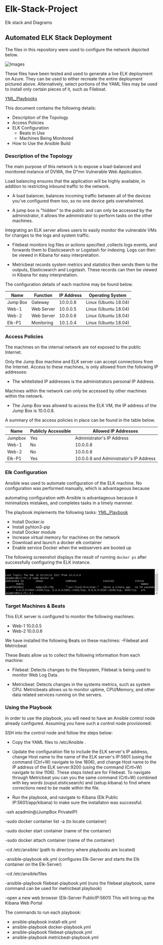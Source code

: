 # Elk-Stack-Project
Elk stack and Diagrams 
## Automated ELK Stack Deployment

The files in this repository were used to configure the network depicted below.

![Images]()

 

These files have been tested and used to generate a live ELK deployment on Azure. They can be used to either recreate the entire deployment pictured above. Alternatively, select portions of the YAML files may be used to install only certain pieces of it, such as Filebeat.

[YML_Playbooks](/YML_Playbook/)

This document contains the following details:
- Description of the Topology
- Access Policies
- ELK Configuration
  - Beats in Use
  - Machines Being Monitored
- How to Use the Ansible Build


### Description of the Topology

The main purpose of this network is to expose a load-balanced and monitored instance of DVWA, the D*mn Vulnerable Web Application.

Load balancing ensures that the application will be highly available, in addition to restricting inbound traffic to the network.

- A load balancer, balances incoming traffic between all of the devices you've configured them too, so no one device gets overwhelmed.
 
- A jump box is "hidden" to the public and can only be accessed by the administrator, it allows the administrator to perform tasks on the other machines.

Integrating an ELK server allows users to easily monitor the vulnerable VMs for changes to the logs and system traffic.
- Filebeat monitors log files or actions specified ,collects logs events, and forwards them to Elasticsearch or Logstash for indexing. Logs can then be viewed in Kibana for easy interpretation. 

- Metricbeat records system metrics and statistics then sends them to the outputs, Elasticsearch and Logstash. These records can then be viewed in Kibana for easy interpretation.

The configuration details of each machine may be found below.

| Name    | Function   | IP Address | Operating System     |
|---------|------------|------------|----------------------|
| Jump Box| Gateway    | 10.0.0.8   | Linux (Ubuntu 18.04) |
| Web-1   | Web Server | 10.0.0.5   | Linux (Ubuntu 18.04) |
| Web-2   | Web Server | 10.0.0.6   | Linux (Ubuntu 18.04) |
| Elk-P1  | Monitoring | 10.1.0.4   | Linux (Ubuntu 18.04) |

### Access Policies

The machines on the internal network are not exposed to the public Internet. 

Only the Jump Box machine and ELK server can accept connections from the Internet. Access to these machines, is only allowed from the following IP addresses:
- The whitelisted IP addresses is the administrators personal IP Address.

Machines within the network can only be accessed by other machines within the netowrk.
- The Jump Box was allowed to access the ELK VM, the IP address of the Jump Box is 10.0.0.8. 

A summary of the access policies in place can be found in the table below.

| Name    | Publicly Accessible  | Allowed IP Addresses                    |
|---------|----------------------|-----------------------------------------|
| Jumpbox | Yes                  | Administrator's IP Address              |
| Web-1   | No                   | 10.0.0.8                                |
| Web-2   | No                   | 10.0.0.8                                |
| Elk-P1  | Yes                  | 10.0.0.8 and Administrator's IP Address |

### Elk Configuration

Ansible was used to automate configuration of the ELK machine. No configuration was performed manually, which is advantageous because

automating configuration with Ansible is advantageous because it minimalizes mistakes, and completes tasks in a timely mannner.  

The playbook implements the following tasks:
[YML_Playbook](/YML_Playbook/install-elk.yml)

- Install Docker.io
- Install pyhton3-pip
- Install Docker module
- Increase virtual memory for machines on the network
- Download and launch a docker elk container
- Enable service Docker when the webservers are booted up

The following screenshot displays the result of running `docker ps` after successfully configuring the ELK instance.

![Images](/Images/Dokcer_ps.PNG.png)

### Target Machines & Beats
This ELK server is configured to monitor the following machines:
- Web-1 10.0.0.5
- Web-2 10.0.0.6

We have installed the following Beats on these machines:
-Filebeat and Metricbeat

These Beats allow us to collect the following information from each machine:
- Filebeat: Detects changes to the filesystem, Filebeat is being used to monitor Web Log Data.

- Metricbeat: Detects changes in the systems metrics, such as system CPU. Metricbeats allows us to monitor uptime, CPU/Memory, and other data related services running on the servers. 

### Using the Playbook
In order to use the playbook, you will need to have an Ansible control node already configured. Assuming you have such a control node provisioned: 

SSH into the control node and follow the steps below:
- Copy the YAML files to /etc/Ansible .
- Update the configuration file to include the ELK server's IP address, change Host name to the name of the ELK server's IP:5601 (using the command (Ctrl+W) navigate to line 1806), and change Host name to the IP address of the ELK server:9200 (using the command (Crtl+W) navigate to line 1106). These steps listed are for Filebeat. To navigate through Metricbeat you can you the same command (Crtl+W) combined with key words (ouput.elsticsearch) and (setup.kibana) to find where corrections need to be made within the file. 

- Run the playbook, and navigate to Kibana (Elk Public IP:5601/app/kibana) to make sure the installaton was successful. 

-ssh azadmin@(JumpBox PrivateIP)

-sudo docker container list -a (to locate container)

-sudo docker start container (name of the container)

-sudo docker attach container (name of the container)

-cd /etc/ansible/ (path to directory where playbooks are located)

-ansible-playbook elk.yml (configures Elk-Server and starts the Elk container on the Elk-Server)

-cd /etc/ansible/files

-ansible-playbook filebeat-playbook.yml (runs the filebeat playbook, same command can be used for metricbeat playbook)

-open a new web browser (Elk-Server PublicIP:5601) This will bring up the Kibana Web Portal

The commands to run each playbook:
- ansible-playbook install-elk.yml
- ansible-playbook docker-playbook.yml
- ansible-playbook filebeat-playbook.yml
- ansible-playbook metricbeat-playbook.yml
